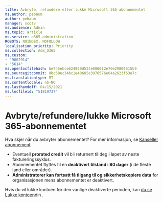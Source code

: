 ```yaml
---
title: Avbryte, refundere eller lukke Microsoft 365-abonnementet
ms.author: pebaum
author: pebaum
manager: scotv
ms.audience: Admin
ms.topic: article
ms.service: o365-administration
ROBOTS: NOINDEX, NOFOLLOW
localization_priority: Priority
ms.collection: Adm_O365
ms.custom:
- "9002914"
- "5614"
ms.openlocfilehash: be745ebce624929d524e806012e70e29804615b9
ms.sourcegitcommit: 8bc60ec34bc1e40685e3976576e04a2623f63a7c
ms.translationtype: MT
ms.contentlocale: nb-NO
ms.lasthandoff: 04/15/2021
ms.locfileid: "51819737"
---
```

# <a name="cancelrefundclose-your-microsoft-365-subscription"></a>Avbryte/refundere/lukke Microsoft 365-abonnementet

Hva skjer når du avbryter abonnementet? For mer informasjon, se [Kanseller abonnement](https://docs.microsoft.com/microsoft-365/commerce/subscriptions/cancel-your-subscription?view=o365-worldwide).

- Eventuell **prorated credit** vil bli returnert til deg i løpet av neste faktureringssyklus.
- Abonnementet flyttes til en **deaktivert tilstand i 90 dager** (i de fleste land eller områder).
- **Administratorer kan fortsatt få tilgang til og sikkerhetskopiere data** for organisasjonen mens abonnementet er deaktivert.

Hvis du vil lukke kontoen før den vanlige deaktiverte perioden, kan [du se Lukke kontoen](https://docs.microsoft.com/microsoft-365/commerce/close-your-account?view=o365-worldwide)din .
